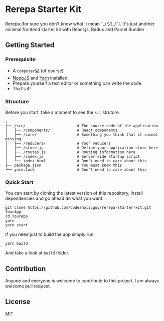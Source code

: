 # Rerepa Starter Kit

Rerepa (for sure you don't know what it mean ¯\_(ツ)_/¯).
It's just another minimal frontend starter kit with React.js, Redux and Parcel Bundler

## Getting Started

### Prerequisite

- A `Computer`💻 (of course)
- [NodeJS](https://nodejs.org/en/) and [Yarn](https://yarnpkg.com/) installed.
- Prepare yourself a text editor or something can write the code.
- That's it!

### Structure

Before you start, take a moment to see the `kit` struture.

```
.
├── /src/                       # The source code of the application
│   ├── /components/            # React components
│   ├── /core/                  # Something you think that it cannot missing
│   ├── /reducers/              # Your reducers
│   ├── /store.js               # Define your application store here
│   ├── /routes.js              # Routing information here
│   ├── /index.js               # Server-side startup script
│   └── index.html              # Don't need to care about this
├── package.json                # You must know this
└── yarn.lock                   # Don't need to care about this
```

### Quick Start

You can start by cloning the latest version of this repository, install dependencies and go ahead do what you want.

```
git clone https://github.com/codeaholicguy/rerepa-starter-kit.git YourApp
cd YourApp
yarn
yarn start
```

If you need just to build the app simply run:

```
yarn build
```

And take a look at `build` folder.

## Contribution

Anyone and everyone is welcome to contribute to this project. I am always welcome pull request.

## License

MIT

